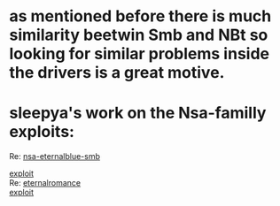 # as mentioned before there is much similarity beetwin Smb and NBt so looking for similar problems inside the drivers is a great motive.

# sleepya's work on the Nsa-familly exploits:
Re: <html><a href="http://blogs.360.cn/360safe/2017/04/17/nsa-eternalblue-smb/">nsa-eternalblue-smb</a></html> <br>
<html><a href="https://www.exploit-db.com/exploits/42031/">exploit</a></html> <br> 
Re: <html><a href="http://blogs.360.cn/360safe/author/progmboy/">eternalromance</a></html> <br>
<html><a href="https://www.exploit-db.com/exploits/42315/">exploit</a></html><br>
